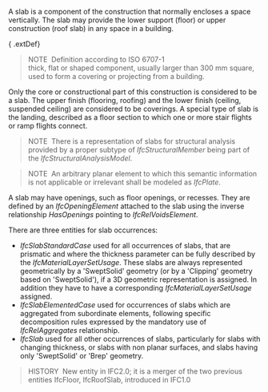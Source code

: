 ﻿A slab is a component of the construction that normally encloses a space vertically. The slab may provide the lower support (floor) or upper construction (roof slab) in any space in a building.

{ .extDef}
> NOTE&nbsp; Definition according to ISO 6707-1  
> thick, flat or shaped component, usually larger than 300 mm square, used to form a covering or projecting from a building.

Only the core or constructional part of this construction is considered to be a slab. The upper finish (flooring, roofing) and the lower finish (ceiling, suspended ceiling) are considered to be coverings. A special type of slab is the landing, described as a floor section to which one or more stair flights or ramp flights connect.

> NOTE&nbsp; There is a representation of slabs for structural analysis provided by a proper subtype of _IfcStructuralMember_ being part of the _IfcStructuralAnalysisModel_.

> NOTE&nbsp; An arbitrary planar element to which this semantic information is not applicable or irrelevant shall be modeled as _IfcPlate_.

A slab may have openings, such as floor openings, or recesses. They are defined by an _IfcOpeningElement_ attached to the slab using the inverse relationship _HasOpenings_ pointing to _IfcRelVoidsElement_.

There are three entities for slab occurrences:

* _IfcSlabStandardCase_ used for all occurrences of slabs, that are prismatic and where the thickness parameter can be fully described by the _IfcMaterialLayerSetUsage_. These slabs are always represented geometrically by a 'SweptSolid' geometry (or by a 'Clipping' geometry based on 'SweptSolid'), if a 3D geometric representation is assigned. In addition they have to have a corresponding _IfcMaterialLayerSetUsage_ assigned.
* _IfcSlabElementedCase_ used for occurrences of slabs which are aggregated from subordinate elements, following specific decomposition rules expressed by the mandatory use of _IfcRelAggregates_ relationship.
* _IfcSlab_ used for all other occurrences of slabs, particularly for slabs with changing thickness, or slabs with non planar surfaces, and slabs having only 'SweptSolid' or 'Brep' geometry.

> HISTORY&nbsp; New entity in IFC2.0; it is a merger of the two previous entities IfcFloor, IfcRoofSlab, introduced in IFC1.0

